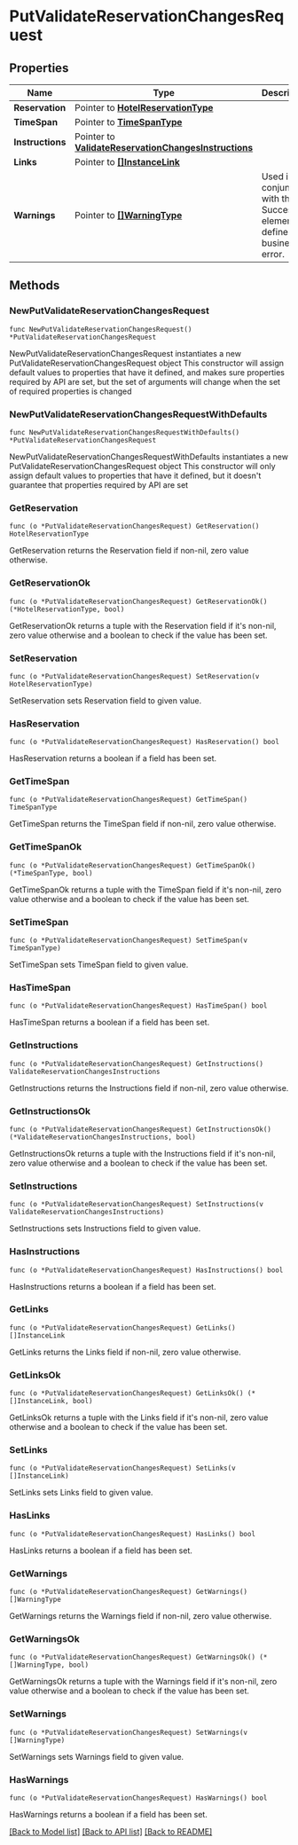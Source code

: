 # PutValidateReservationChangesRequest

## Properties

Name | Type | Description | Notes
------------ | ------------- | ------------- | -------------
**Reservation** | Pointer to [**HotelReservationType**](HotelReservationType.md) |  | [optional] 
**TimeSpan** | Pointer to [**TimeSpanType**](TimeSpanType.md) |  | [optional] 
**Instructions** | Pointer to [**ValidateReservationChangesInstructions**](ValidateReservationChangesInstructions.md) |  | [optional] 
**Links** | Pointer to [**[]InstanceLink**](InstanceLink.md) |  | [optional] 
**Warnings** | Pointer to [**[]WarningType**](WarningType.md) | Used in conjunction with the Success element to define a business error. | [optional] 

## Methods

### NewPutValidateReservationChangesRequest

`func NewPutValidateReservationChangesRequest() *PutValidateReservationChangesRequest`

NewPutValidateReservationChangesRequest instantiates a new PutValidateReservationChangesRequest object
This constructor will assign default values to properties that have it defined,
and makes sure properties required by API are set, but the set of arguments
will change when the set of required properties is changed

### NewPutValidateReservationChangesRequestWithDefaults

`func NewPutValidateReservationChangesRequestWithDefaults() *PutValidateReservationChangesRequest`

NewPutValidateReservationChangesRequestWithDefaults instantiates a new PutValidateReservationChangesRequest object
This constructor will only assign default values to properties that have it defined,
but it doesn't guarantee that properties required by API are set

### GetReservation

`func (o *PutValidateReservationChangesRequest) GetReservation() HotelReservationType`

GetReservation returns the Reservation field if non-nil, zero value otherwise.

### GetReservationOk

`func (o *PutValidateReservationChangesRequest) GetReservationOk() (*HotelReservationType, bool)`

GetReservationOk returns a tuple with the Reservation field if it's non-nil, zero value otherwise
and a boolean to check if the value has been set.

### SetReservation

`func (o *PutValidateReservationChangesRequest) SetReservation(v HotelReservationType)`

SetReservation sets Reservation field to given value.

### HasReservation

`func (o *PutValidateReservationChangesRequest) HasReservation() bool`

HasReservation returns a boolean if a field has been set.

### GetTimeSpan

`func (o *PutValidateReservationChangesRequest) GetTimeSpan() TimeSpanType`

GetTimeSpan returns the TimeSpan field if non-nil, zero value otherwise.

### GetTimeSpanOk

`func (o *PutValidateReservationChangesRequest) GetTimeSpanOk() (*TimeSpanType, bool)`

GetTimeSpanOk returns a tuple with the TimeSpan field if it's non-nil, zero value otherwise
and a boolean to check if the value has been set.

### SetTimeSpan

`func (o *PutValidateReservationChangesRequest) SetTimeSpan(v TimeSpanType)`

SetTimeSpan sets TimeSpan field to given value.

### HasTimeSpan

`func (o *PutValidateReservationChangesRequest) HasTimeSpan() bool`

HasTimeSpan returns a boolean if a field has been set.

### GetInstructions

`func (o *PutValidateReservationChangesRequest) GetInstructions() ValidateReservationChangesInstructions`

GetInstructions returns the Instructions field if non-nil, zero value otherwise.

### GetInstructionsOk

`func (o *PutValidateReservationChangesRequest) GetInstructionsOk() (*ValidateReservationChangesInstructions, bool)`

GetInstructionsOk returns a tuple with the Instructions field if it's non-nil, zero value otherwise
and a boolean to check if the value has been set.

### SetInstructions

`func (o *PutValidateReservationChangesRequest) SetInstructions(v ValidateReservationChangesInstructions)`

SetInstructions sets Instructions field to given value.

### HasInstructions

`func (o *PutValidateReservationChangesRequest) HasInstructions() bool`

HasInstructions returns a boolean if a field has been set.

### GetLinks

`func (o *PutValidateReservationChangesRequest) GetLinks() []InstanceLink`

GetLinks returns the Links field if non-nil, zero value otherwise.

### GetLinksOk

`func (o *PutValidateReservationChangesRequest) GetLinksOk() (*[]InstanceLink, bool)`

GetLinksOk returns a tuple with the Links field if it's non-nil, zero value otherwise
and a boolean to check if the value has been set.

### SetLinks

`func (o *PutValidateReservationChangesRequest) SetLinks(v []InstanceLink)`

SetLinks sets Links field to given value.

### HasLinks

`func (o *PutValidateReservationChangesRequest) HasLinks() bool`

HasLinks returns a boolean if a field has been set.

### GetWarnings

`func (o *PutValidateReservationChangesRequest) GetWarnings() []WarningType`

GetWarnings returns the Warnings field if non-nil, zero value otherwise.

### GetWarningsOk

`func (o *PutValidateReservationChangesRequest) GetWarningsOk() (*[]WarningType, bool)`

GetWarningsOk returns a tuple with the Warnings field if it's non-nil, zero value otherwise
and a boolean to check if the value has been set.

### SetWarnings

`func (o *PutValidateReservationChangesRequest) SetWarnings(v []WarningType)`

SetWarnings sets Warnings field to given value.

### HasWarnings

`func (o *PutValidateReservationChangesRequest) HasWarnings() bool`

HasWarnings returns a boolean if a field has been set.


[[Back to Model list]](../README.md#documentation-for-models) [[Back to API list]](../README.md#documentation-for-api-endpoints) [[Back to README]](../README.md)


